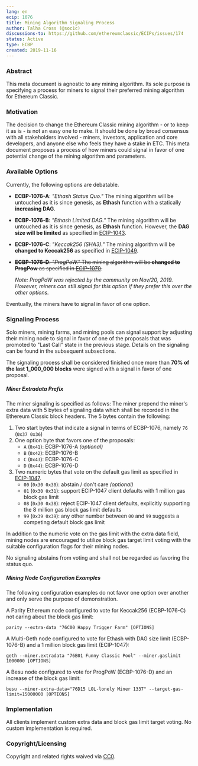 ```yaml
---
lang: en
ecip: 1076
title: Mining Algorithm Signaling Process
author: Talha Cross (@soc1c)
discussions-to: https://github.com/ethereumclassic/ECIPs/issues/174
status: Active
type: ECBP
created: 2019-11-16
---
```


### Abstract
This meta document is agnostic to any mining algorithm. Its sole purpose is specifying a process for miners to signal their preferred mining algorithm for Ethereum Classic.

### Motivation
The decision to change the Ethereum Classic mining algorithm - or to keep it as is - is not an easy one to make. It should be done by broad consensus with all stakeholders involved - miners, investors, application and core developers, and anyone else who feels they have a stake in ETC. This meta document proposes a process of how miners could signal in favor of one potential change of the mining algorithm and parameters.

### Available Options
Currently, the following options are debatable.

- **ECBP-1076-A**: _"Ethash Status Quo."_ The mining algorithm will be untouched as it is since genesis, as **Ethash** function with a statically **increasing DAG**.
- **ECBP-1076-B**: _"Ethash Limited DAG."_ The mining algorithm will be untouched as it is since genesis, as **Ethash** function. However, the **DAG size will be limited** as specified in [ECIP-1043](https://ecips.ethereumclassic.org/ECIPs/ecip-1043).
- **ECBP-1076-C**: _"Keccak256 (SHA3)."_ The mining algorithm will be **changed to Keccak256** as specified in [ECIP-1049](https://ecips.ethereumclassic.org/ECIPs/ecip-1049).
- ~~**ECBP-1076-D**: _"ProgPoW."_ The mining algorithm will be **changed to ProgPow** as specified in [ECIP-1070](https://ecips.ethereumclassic.org/ECIPs/ecip-1070).~~ 

    _Note: ProgPoW was rejected by the community on Nov/20, 2019. However, miners can still signal for this option if they prefer this over the other options._

Eventually, the miners have to signal in favor of one option.

### Signaling Process
Solo miners, mining farms, and mining pools can signal support by adjusting their mining node to signal in favor of one of the proposals that was promoted to "Last Call" state in the previous stage. Details on the signaling can be found in the subsequent subsections.

The signaling process shall be considered finished once more than **70% of the last 1_000_000 blocks** were signed with a signal in favor of one proposal.

##### Miner Extradata Prefix
The miner signaling is specified as follows: The miner prepend the miner's extra data with 5 bytes of signaling data which shall be recorded in the Ethereum Classic block headers. The 5 bytes contain the following:

1. Two start bytes that indicate a signal in terms of ECBP-1076, namely `76` (`0x37 0x36`)
2. One option byte that favors one of the proposals:
    - `A` (`0x41`): ECBP-1076-A _(optional)_
    - `B` (`0x42`): ECBP-1076-B
    - `C` (`0x43`): ECBP-1076-C
    - `D` (`0x44`): ECBP-1076-D
3. Two numeric bytes that vote on the default gas limit as specified in [ECIP-1047](https://ecips.ethereumclassic.org/ECIPs/ecip-1047).
    - `00` (`0x30 0x30`): abstain / don't care _(optional)_
    - `01` (`0x30 0x31`): support ECIP-1047 client defaults with 1 million gas block gas limit
    - `08` (`0x30 0x38`): reject ECIP-1047 client defaults, explicitly supporting the 8 million gas block gas limit defaults
    - `99` (`0x39 0x39`): any other number between `00` and `99` suggests a competing default block gas limit

In addition to the numeric vote on the gas limit with the extra data field, mining nodes are encouraged to utilize block gas target limit voting with the suitable configuration flags for their mining nodes.

No signaling abstains from voting and shall not be regarded as favoring the status quo.

##### Mining Node Configuration Examples
The following configuration examples do not favor one option over another and only serve the purpose of demonstration.

A Parity Ethereum node configured to vote for Keccak256 (ECBP-1076-C) not caring about the block gas limit:

```
parity --extra-data "76C00 Happy Trigger Farm" [OPTIONS]
```

A Multi-Geth node configured to vote for Ethash with DAG size limit (ECBP-1076-B) and a 1 million block gas limit (ECIP-1047):

```
geth --miner.extradata "76B01 Funny Classic Pool" --miner.gaslimit 1000000 [OPTIONS]
```
A Besu node configured to vote for ProgPoW (ECBP-1076-D) and an increase of the block gas limit:

```
besu --miner-extra-data="76D15 LOL-lonely Miner 1337" --target-gas-limit=15000000 [OPTIONS]
```

### Implementation
All clients implement custom extra data and block gas limit target voting. No custom implementation is required.

### Copyright/Licensing
Copyright and related rights waived via [CC0](https://creativecommons.org/publicdomain/zero/1.0/).
